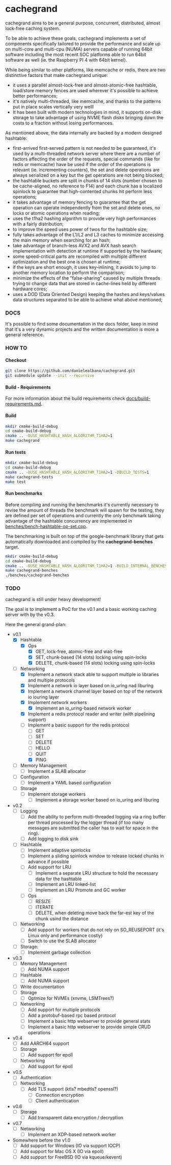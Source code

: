 cachegrand
==========

cachegrand aims to be a general purpose, concurrent, distributed, almost lock-free caching system.

To be able to achieve these goals, cachegrand implements a set of components specifically tailored to provide the
performance and scale up on multi-core and multi-cpu (NUMA) servers capable of running 64bit software including the
most recent SOC platforms able to run 64bit software as well (ie. the Raspberry PI 4 with 64bit kernel).

While being similar to other platforms, like memcache or redis, there are two distinctive factors that make cachegrand
unique:
- it uses a parallel almost-lock-free and almost-atomic-free hashtable, load/store memory fences are used wherever it's
  possible to achieve better performances;
- it's natively multi-threaded, like memcache, and thanks to the patterns put in place scales vertically very welll
- It has been built with modern technologies in mind, it supports on-disk storage to take advantage of using NVME flash
  disks bringing down the costs to a fraction without losing performances.

As mentioned above, the data internally are backed by a modern designed hashtable:
- first-arrived first-served pattern is not needed to be guaranteed, it's used by a multi-threaded network server where
  there are a number of factors affecting the order of the requests, special commands (like for redis or memcache) have
  be used if the order of the operations is relevant (ie. incrementing counters), the set and delete operations are
  always serialized on a key but the get operations are not being blocked;
- the hashtable buckets are split in chunks of 14 slots (number chosen to be cache-aligned, no reference to F14) and
  each chunk has a localized spinlock to guarantee that high-contented chunks hit perform less operations;
- it takes advantage of memory fencing to guarantee that the get operation can operate independently from the set and
  delete ones, no locks or atomic operations when reading;
- uses the t1ha2 hashing algorithm to provide very high performances with a fairly distribution;
- to improve the speed uses power of twos for the hashtable size;
- fully takes advantage of the L1/L2 and L3 caches to minimize accessing the main memory when searching for an hash;
- take advantage of branch-less AVX2 and AVX hash search implementation with detection at runtime if supported by the
  hardware;
- some speed-critical parts are recompiled with multiple different optimization and the best one is chosen at runtime;
- if the keys are short enough, it uses key-inlining, it avoids to jump to another memory location to perform the 
  comparison;
- minimize the effects of the "false-sharing" caused by multiple threads trying to change data that are stored in
  cache-lines held by different hardware cores;
- uses a DOD (Data Oriented Design) keeping the hashes and keys/values data structures separated to be able to achieve
  what above mentioned;

### DOCS

It's possible to find some documentation in the docs folder, keep in mind that it's a very dynamic projects and the
written documentation is more a general reference.

### HOW TO

#### Checkout

```bash
git clone https://github.com/danielealbano/cachegrand.git
git submodule update --init --recursive
```

#### Build - Requirements

For more information about the build requirements check [docs/build-requirements.md](docs/build-requirements.md).

#### Build

```bash
mkdir cmake-build-debug
cd cmake-build-debug
cmake .. -DUSE_HASHTABLE_HASH_ALGORITHM_T1HA2=1
make cachegrand
```

#### Run tests
```bash
mkdir cmake-build-debug
cd cmake-build-debug
cmake .. -DUSE_HASHTABLE_HASH_ALGORITHM_T1HA2=1 -DBUILD_TESTS=1
make cachegrand-tests
make test
```

#### Run benchmarks

Before compiling and running the benchmarks it's currently necessary to revise the amount of threads the benchmark will
spawn for the testing, they are defined per set of operations and currently the only benchmark taking advantage of the
hashtable concurrency are implemented in [benches/bench-hashtable-op-set.cpp](benches/bench-hashtable-op-set.cpp).

The benchmarking is built on top of the google-benchmark library that gets automatically downloaded and compiled by
the **cachegrand-benches** target.

```bash
mkdir cmake-build-debug
cd cmake-build-debug
cmake .. -DUSE_HASHTABLE_HASH_ALGORITHM_T1HA2=1 -BUILD_INTERNAL_BENCHES=1
make cachegrand-benches
./benches/cachegrand-benches
```

### TODO

cachegrand is still under heavy development!

The goal is to implement a PoC for the v0.1 and a basic working caching server with by the v0.3.

Here the general grand-plan:
- v0.1 
    - [x] Hashtable
        - [x] Ops
            - [x] GET, lock-free, atomic-free and wait-free
            - [x] SET, chunk-based (14 slots) locking using spin-locks
            - [x] DELETE, chunk-based (14 slots) locking using spin-locks
    - [ ] Networking
        - [x] Implement a network stack able to support multiple io libraries and multiple protocols 
        - [x] Implement a network io layer based on io_uring nad liburing
        - [x] Implement a network channel layer based on top of the network io iouring layer
        - [x] Implement network workers
            - [x] Implement an io_uring-based network worker
        - [x] Implement a redis protocol reader and writer (with pipelining support)
        - [ ] Implement a basic support for the redis protocol
            - [ ] GET
            - [ ] SET
            - [ ] DELETE
            - [ ] HELLO
            - [ ] QUIT
            - [x] PING
    - [ ] Memory Management
        - [ ] Implement a SLAB allocator
    - [ ] Configuration
        - [ ] Implement a YAML based configuration
    - [ ] Storage
        - [ ] Implement storage workers
            - [ ] Implement a storage worker based on io_uring and liburing

- v0.2
    - [ ] Logging
        - [ ] Add the ability to perform multi-threaded logging via a ring buffer per thread processed by the logger
              thread (if too many messages are submitted the caller has to wait for space in the ring).
        - [ ] Add logging to disk sink
    - [ ] Hashtable
        - [ ] Implement adaptive spinlocks
        - [ ] Implement a sliding spinlock window to release locked chunks in advance if possible
        - [ ] Add support for LRU
            - [ ] Implement a separate LRU structure to hold the necessary data for the hashtable
            - [ ] Implement an LRU linked-list
            - [ ] Implement an LRU Promote and GC worker
        - [ ] Ops
            - [ ] RESIZE
            - [ ] ITERATE
            - [ ] DELETE, when deleting move back the far-est key of the chunk usind the distance
    - [ ] Networking
        - [ ] Add support for workers that do not rely on SO_REUSEPORT (it's Linux only and performance costly)
        - [ ] Switch to use the SLAB allocator
    - [ ] Storage:
        - [ ] Implement garbage collection

- v0.3
    - [ ] Memory Management
        - [ ] Add NUMA support
    - [ ] Hashtable
        - [ ] Add NUMA support
    - [ ] Write documentation
    - [ ] Storage
        - [ ] Optmize for NVMEs (xnvme, LSMTrees?)
    - [ ] Networking
        - [ ] Add support for multiple protocols
        - [ ] Add a protobuf-based rpc based protocol
        - [ ] Implement a basic http webserver to provide general stats
        - [ ] Implement a basic http webserver to provide simple CRUD operations 

- v0.4
    - [ ] Add AARCH64 support
    - [ ] Storage
        - [ ] Add support for epoll
    - [ ] Networking
        - [ ] Add support for epoll

- v0.5
    - [ ] Authentication
    - [ ] Networking
        - [ ] Add TLS support (ktls? mbedtls? openssl?)
            - [ ] Connection encryption
            - [ ] Client authentication

- v0.6
    - [ ] Storage
        - [ ] Add transparent data encryption / decryption

- v0.7
    - [ ] Networking
        - [ ] Implement an XDP-based network worker

- Somewhere before the v1.0
    - [ ] Add support for Windows (IO via support IOCP)
    - [ ] Add support for Mac OS X (IO via epoll)
    - [ ] Add support for FreeBSD (IO via kqueue/kevent)
